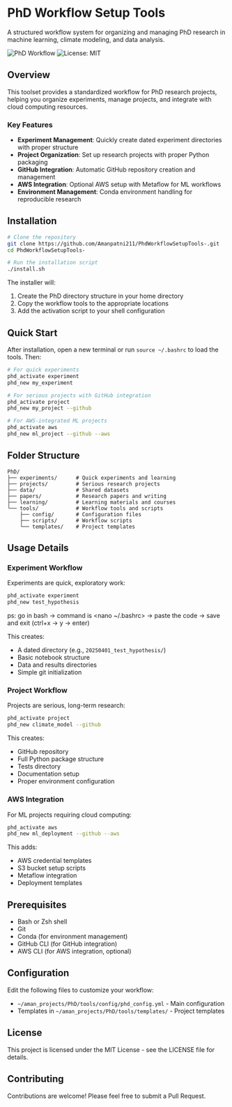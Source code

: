 # PhD Workflow Setup Tools

A structured workflow system for organizing and managing PhD research in machine learning, climate modeling, and data analysis.

![PhD Workflow](https://img.shields.io/badge/PhD-Workflow-blue)
![License: MIT](https://img.shields.io/badge/License-MIT-yellow.svg)

## Overview

This toolset provides a standardized workflow for PhD research projects, helping you organize experiments, manage projects, and integrate with cloud computing resources.

### Key Features

- **Experiment Management**: Quickly create dated experiment directories with proper structure
- **Project Organization**: Set up research projects with proper Python packaging
- **GitHub Integration**: Automatic GitHub repository creation and management
- **AWS Integration**: Optional AWS setup with Metaflow for ML workflows
- **Environment Management**: Conda environment handling for reproducible research

## Installation

```bash
# Clone the repository
git clone https://github.com/Amanpatni211/PhdWorkflowSetupTools-.git
cd PhdWorkflowSetupTools-

# Run the installation script
./install.sh
```

The installer will:
1. Create the PhD directory structure in your home directory
2. Copy the workflow tools to the appropriate locations
3. Add the activation script to your shell configuration

## Quick Start

After installation, open a new terminal or run `source ~/.bashrc` to load the tools. Then:

```bash
# For quick experiments
phd_activate experiment
phd_new my_experiment

# For serious projects with GitHub integration
phd_activate project
phd_new my_project --github

# For AWS-integrated ML projects
phd_activate aws
phd_new ml_project --github --aws
```

## Folder Structure

```
PhD/
├── experiments/      # Quick experiments and learning
├── projects/         # Serious research projects
├── data/             # Shared datasets
├── papers/           # Research papers and writing
├── learning/         # Learning materials and courses
└── tools/            # Workflow tools and scripts
    ├── config/       # Configuration files
    ├── scripts/      # Workflow scripts
    └── templates/    # Project templates
```

## Usage Details

### Experiment Workflow

Experiments are quick, exploratory work:

```bash
phd_activate experiment
phd_new test_hypothesis
```
ps: go in bash -> command is <nano ~/.bashrc> -> paste the code -> save and exit (ctrl+x -> y -> enter)

This creates:
- A dated directory (e.g., `20250401_test_hypothesis/`)
- Basic notebook structure
- Data and results directories
- Simple git initialization

### Project Workflow

Projects are serious, long-term research:

```bash
phd_activate project
phd_new climate_model --github
```

This creates:
- GitHub repository
- Full Python package structure
- Tests directory
- Documentation setup
- Proper environment configuration

### AWS Integration

For ML projects requiring cloud computing:

```bash
phd_activate aws
phd_new ml_deployment --github --aws
```

This adds:
- AWS credential templates
- S3 bucket setup scripts
- Metaflow integration
- Deployment templates

## Prerequisites

- Bash or Zsh shell
- Git
- Conda (for environment management)
- GitHub CLI (for GitHub integration)
- AWS CLI (for AWS integration, optional)

## Configuration

Edit the following files to customize your workflow:

- `~/aman_projects/PhD/tools/config/phd_config.yml` - Main configuration
- Templates in `~/aman_projects/PhD/tools/templates/` - Project templates

## License

This project is licensed under the MIT License - see the LICENSE file for details.

## Contributing

Contributions are welcome! Please feel free to submit a Pull Request. 